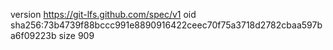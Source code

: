 version https://git-lfs.github.com/spec/v1
oid sha256:73b4739f88bccc991e8890916422ceec70f75a3718d2782cbaa597ba6f09223b
size 909
